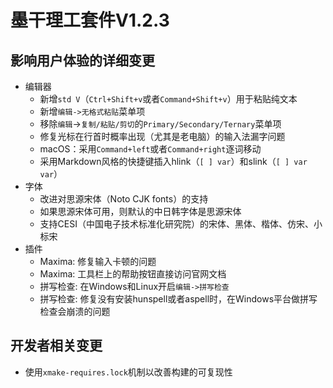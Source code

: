 # 墨干理工套件V1.2.3
## 影响用户体验的详细变更
+ 编辑器
  + 新增`std V`（`Ctrl+Shift+v`或者`Command+Shift+v`）用于粘贴纯文本
  + 新增`编辑->无格式粘贴`菜单项
  + 移除`编辑`->`复制/粘贴/剪切`的`Primary/Secondary/Ternary`菜单项
  + 修复光标在行首时概率出现（尤其是老电脑）的输入法漏字问题
  + macOS：采用`Command+left`或者`Command+right`逐词移动
  + 采用Markdown风格的快捷键插入hlink（`[ ] var`）和slink（`[ ] var var`）
+ 字体
  + 改进对思源宋体（Noto CJK fonts）的支持
  + 如果思源宋体可用，则默认的中日韩字体是思源宋体
  + 支持CESI（中国电子技术标准化研究院）的宋体、黑体、楷体、仿宋、小标宋
+ 插件
  + Maxima: 修复输入卡顿的问题
  + Maxima: 工具栏上的帮助按钮直接访问官网文档
  + 拼写检查: 在Windows和Linux开启`编辑->拼写检查`
  + 拼写检查: 修复没有安装hunspell或者aspell时，在Windows平台做拼写检查会崩溃的问题

## 开发者相关变更
+ 使用`xmake-requires.lock`机制以改善构建的可复现性
